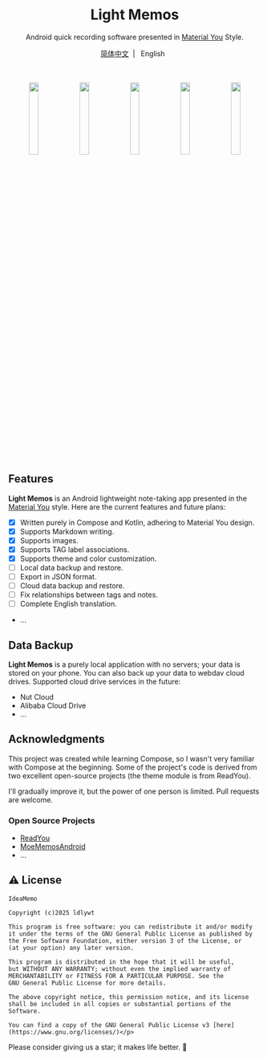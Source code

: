 

<div align="center">
    <h1>Light Memos</h1>
    <p>Android quick recording software presented in <a target="_blank" href="https://m3.material.io/">Material You</a> Style.</p>
    <a target="_blank" href="https://github.com/ldlywt/Light-Memos/blob/master/README-zh-CN.md">简体中文</a>&nbsp;&nbsp;|&nbsp;&nbsp;
    English&nbsp;&nbsp;</p>
    <br/>
    <br/>
    <img src="https://s1.ax1x.com/2023/09/07/pPyNFZq.png" width="19.2%" alt="" />
    <img src="https://s1.ax1x.com/2023/09/07/pPyNAoV.png" width="19.2%" alt="" />
    <img src="https://s1.ax1x.com/2023/09/07/pPyNPLn.png" width="19.2%" alt="" />
    <img src="https://s1.ax1x.com/2023/09/07/pPyNCss.png" width="19.2%" alt="" />
    <img src="https://s1.ax1x.com/2023/09/07/pPyN9Mj.png" width="19.2%" alt="" />
</div>

## Features

**Light Memos** is an Android lightweight note-taking app presented in the [Material You](https://m3.material.io/) style. Here are the current features and future plans:

- [x]  Written purely in Compose and Kotlin, adhering to Material You design.
- [x]  Supports Markdown writing.
- [x]  Supports images.
- [x]  Supports TAG label associations.
- [x]  Supports theme and color customization.
- [ ]  Local data backup and restore.
- [ ]  Export in JSON format.
- [ ]  Cloud data backup and restore.
- [ ]  Fix relationships between tags and notes.
- [ ]  Complete English translation.
-  ...

## Data Backup

**Light Memos** is a purely local application with no servers; your data is stored on your phone. You can also back up your data to webdav cloud drives. Supported cloud drive services in the future:

-  Nut Cloud
-  Alibaba Cloud Drive
-  ...

## Acknowledgments

This project was created while learning Compose, so I wasn't very familiar with Compose at the beginning. Some of the project's code is derived from two excellent open-source projects (the theme module is from ReadYou).

I'll gradually improve it, but the power of one person is limited. Pull requests are welcome.

### Open Source Projects

- [ReadYou](https://github.com/Ashinch/ReadYou)
- [MoeMemosAndroid](https://github.com/mudkipme/MoeMemosAndroid)
- ...

## ⚠️ License
    IdeaMemo

    Copyright (c)2025 ldlywt
    
    This program is free software: you can redistribute it and/or modify
    it under the terms of the GNU General Public License as published by
    the Free Software Foundation, either version 3 of the License, or
    (at your option) any later version.
    
    This program is distributed in the hope that it will be useful,
    but WITHOUT ANY WARRANTY; without even the implied warranty of
    MERCHANTABILITY or FITNESS FOR A PARTICULAR PURPOSE. See the
    GNU General Public License for more details.
    
    The above copyright notice, this permission notice, and its license shall be included in all copies or substantial portions of the Software.
    
    You can find a copy of the GNU General Public License v3 [here](https://www.gnu.org/licenses/)</p>


Please consider giving us a star; it makes life better. **🌟**

